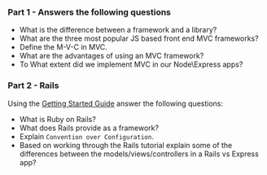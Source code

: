 
### Part 1 - Answers the following questions

* What is the difference between a framework and a library?
* What are the three most popular JS based front end MVC frameworks?
* Define the M-V-C in MVC. 
* What are the advantages of using an MVC framework?
* To What extent did we implement MVC in our Node\Express apps?

### Part 2 - Rails

Using the [Getting Started Guide](http://guides.rubyonrails.org/getting_started.html) answer the following questions:

* What is Ruby on Rails?
* What does Rails provide as a framework?
* Explain `Convention over Configuration`.
* Based on working through the Rails tutorial explain some of the differences between the models/views/controllers in a Rails vs Express app?
